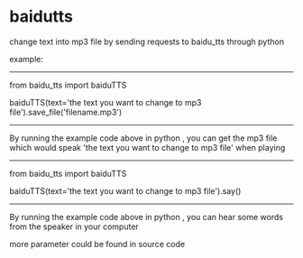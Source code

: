 # baidutts
change text into mp3 file by sending requests to baidu_tts through python

example:

----------


from baidu_tts import baiduTTS

baiduTTS(text='the text you want to change to mp3 file').save_file('filename.mp3')

---------


By running the example code above in python , you can get the mp3 file which would speak 'the text you want to change to mp3 file' 
when playing

----------


from baidu_tts import baiduTTS

baiduTTS(text='the text you want to change to mp3 file').say()

-----------


By running the example code above in python , you can hear some words from the speaker in your computer 

more parameter could be found in source code
